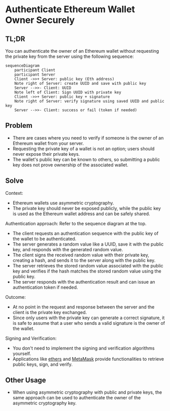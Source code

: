 # Authenticate Ethereum Wallet Owner Securely

## TL;DR

You can authenticate the owner of an Ethereum wallet without requesting the private key from the server using the
following sequence:

```mermaid
sequenceDiagram
    participant Client
    participant Server
    Client ->>+ Server: public key (Eth address)
    Note right of Server: create UUID and save with public key
    Server -->>- Client: UUID
    Note left of Client: Sign UUID with private key
    Client ->>+ Server: public key + signature
    Note right of Server: verify signature using saved UUID and public key
    Server -->>- Client: success or fail (token if needed)
```

## Problem

- There are cases where you need to verify if someone is the owner of an Ethereum wallet from your server.
- Requesting the private key of a wallet is not an option; users should never expose their private keys.
- The wallet's public key can be known to others, so submitting a public key does not prove ownership of the associated
  wallet.

## Solve

Context:

- Ethereum wallets use asymmetric cryptography.
- The private key should never be exposed publicly, while the public key is used as the Ethereum wallet address and can
  be safely shared.

Authentication approach: Refer to the sequence diagram at the top.

- The client requests an authentication sequence with the public key of the wallet to be authenticated.
- The server generates a random value like a UUID, save it with the public key, and responds with the generated
  random value.
- The client signs the received random value with their private key, creating a hash, and sends it to the server along
  with the public key.
- The server retrieves the stored random value associated with the public key and verifies if the hash matches the
  stored random value using the public key.
- The server responds with the authentication result and can issue an authentication token if needed.

Outcome:

- At no point in the request and response between the server and the client is the private key exchanged.
- Since only users with the private key can generate a correct signature, it is safe to assume that a user who sends a
  valid signature is the owner of the wallet.

Signing and Verification:

- You don't need to implement the signing and verification algorithms yourself.
- Applications like [ethers](https://docs.ethers.org/) and [MetaMask](https://metamask.io/) provide
  functionalities to retrieve public keys, sign, and verify.

## Other Usage

- When using asymmetric cryptography with public and private keys,
  the same approach can be used to authenticate the owner of the asymmetric cryptography key.

